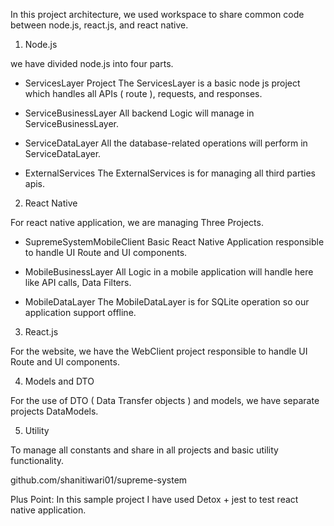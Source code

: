 In this project architecture, we used workspace to share common code between node.js, react.js, and react native.

1. Node.js

we have divided node.js into four parts.

- ServicesLayer Project
The ServicesLayer is a basic node js project which handles all APIs ( route ), requests, and responses.

- ServiceBusinessLayer
All backend Logic will manage in ServiceBusinessLayer.

- ServiceDataLayer
All the database-related operations will perform in ServiceDataLayer.

- ExternalServices
The ExternalServices is for managing all third parties apis.

2. React Native

For react native application, we are managing Three Projects.

- SupremeSystemMobileClient
Basic React Native Application responsible to handle UI Route and UI components.

- MobileBusinessLayer
All Logic in a mobile application will handle here like API calls, Data Filters.

- MobileDataLayer
The MobileDataLayer is for SQLite operation so our application support offline.

3. React.js

For the website, we have the WebClient project responsible to handle UI Route and UI components.

4. Models and DTO

For the use of DTO ( Data Transfer objects ) and models, we have separate projects DataModels.

5. Utility

To manage all constants and share in all projects and basic utility functionality.

github.com/shanitiwari01/supreme-system

Plus Point: In this sample project I have used Detox + jest to test react native application.
